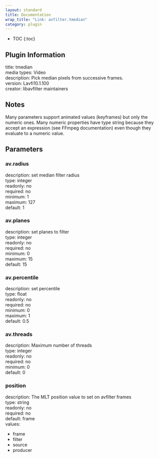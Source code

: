 ```yaml
---
layout: standard
title: Documentation
wrap_title: "Link: avfilter.tmedian"
category: plugin
---
```

* TOC
{:toc}

## Plugin Information

title: tmedian  
media types:
Video  
description: Pick median pixels from successive frames.  
version: Lavfi10.1.100  
creator: libavfilter maintainers  

## Notes

Many parameters support animated values (keyframes) but only the numeric ones. Many numeric properties have type string because they accept an expression (see FFmpeg documentation) even though they evaluate to a numeric value.

## Parameters

### av.radius

  
description:
set median filter radius  
type: integer  
readonly: no  
required: no  
minimum: 1  
maximum: 127  
default: 1  

### av.planes

  
description:
set planes to filter  
type: integer  
readonly: no  
required: no  
minimum: 0  
maximum: 15  
default: 15  

### av.percentile

  
description:
set percentile  
type: float  
readonly: no  
required: no  
minimum: 0  
maximum: 1  
default: 0.5  

### av.threads

  
description:
Maximum number of threads  
type: integer  
readonly: no  
required: no  
minimum: 0  
default: 0  

### position

  
description:
The MLT position value to set on avfilter frames  
type: string  
readonly: no  
required: no  
default: frame  
values:  

* frame
* filter
* source
* producer


